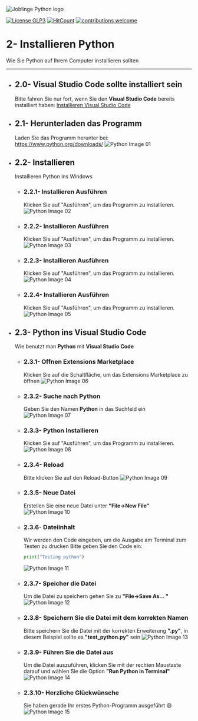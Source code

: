 ![Joblinge Python logo](pics/logo_joblinge_python.png?raw=true "Joblinge Python logo")

[![License GLP3](https://img.shields.io/badge/license-GPL3-red.svg)](LICENSE.md)
[![HitCount](http://hits.dwyl.io/fejao/joblinge_install/python.svg)](http://hits.dwyl.io/fejao/joblinge_install/python)
[![contributions welcome](https://img.shields.io/badge/contributions-welcome-brightgreen.svg?style=flat)](https://github.com/fejao/joblinge_install/issues)

2- Installieren Python
===============
Wie Sie Python auf Ihrem Computer installieren sollten
_____________________________________________

- ## 2.0- Visual Studio Code sollte installiert sein
  Bitte fahren Sie nur fort, wenn Sie den **Visual Studio Code** bereits installiert haben:
  [Installieren Visual Studio Code](../vsc/README.md)

- ## 2.1- Herunterladen das Programm
  Laden Sie das Programm herunter bei:
  https://www.python.org/downloads/
  ![Python Image 01](pics/python_01.PNG?raw=true "Python Image 01")

- ## 2.2- Installieren
  Installieren Python ins Windows

  - ### 2.2.1- Installieren Ausführen
    Klicken Sie auf "Ausführen", um das Programm zu installieren.
    ![Python Image 02](pics/python_02.PNG?raw=true "Python Image 02")

  - ### 2.2.2- Installieren Ausführen
    Klicken Sie auf "Ausführen", um das Programm zu installieren.
    ![Python Image 03](pics/python_03.PNG?raw=true "Python Image 03")

  - ### 2.2.3- Installieren Ausführen
    Klicken Sie auf "Ausführen", um das Programm zu installieren.
    ![Python Image 04](pics/python_04.PNG?raw=true "Python Image 04")

  - ### 2.2.4- Installieren Ausführen
    Klicken Sie auf "Ausführen", um das Programm zu installieren.
    ![Python Image 05](pics/python_05.PNG?raw=true "Python Image 05")


- ## 2.3- Python ins Visual Studio Code
  Wie benutzt man **Python** mit **Visual Studio Code**

  - ### 2.3.1- Offnen Extensions Marketplace
    Klicken Sie auf die Schaltfläche, um das Extensions Marketplace zu öffnen
    ![Python Image 06](pics/python_06.PNG?raw=true "Python Image 06")

  - ### 2.3.2- Suche nach Python
    Geben Sie den Namen **Python** in das Suchfeld ein
    ![Python Image 07](pics/python_07.PNG?raw=true "Python Image 07")

  - ### 2.3.3- Python Installieren
    Klicken Sie auf "Ausführen", um das Programm zu installieren.
    ![Python Image 08](pics/python_08.PNG?raw=true "Python Image 08")

  - ### 2.3.4- Reload
    Bitte klicken Sie auf den Reload-Button
    ![Python Image 09](pics/python_09.PNG?raw=true "Python Image 09")

  - ### 2.3.5- Neue Datei
    Erstellen Sie eine neue Datei unter **"File->New File"**
    ![Python Image 10](pics/python_10.PNG?raw=true "Python Image 10")

  - ### 2.3.6- Dateiinhalt
    Wir werden den Code eingeben, um die Ausgabe am Terminal zum Testen zu drucken
    Bitte geben Sie den Code ein:
    ```python
    print("Testing python")
    ```
    ![Python Image 11](pics/python_11.PNG?raw=true "Python Image 11")

  - ### 2.3.7- Speicher die Datei
    Um die Datei zu speichern gehen Sie zu **"File->Save As... "**
    ![Python Image 12](pics/python_12.PNG?raw=true "Python Image 12")

  - ### 2.3.8- Speichern Sie die Datei mit dem korrekten Namen
    Bitte speichern Sie die Datei mit der korrekten Erweiterung **".py"**, in diesem Beispiel sollte es **"test_python.py"** sein
    ![Python Image 13](pics/python_13.PNG?raw=true "Python Image 13")

  - ### 2.3.9- Führen Sie die Datei aus
    Um die Datei auszuführen, klicken Sie mit der rechten Maustaste darauf und wählen Sie die Option **"Run Python in Terminal"**
    ![Python Image 14](pics/python_14.PNG?raw=true "Python Image 14")

  - ### 2.3.10- Herzliche Glückwünsche
    Sie haben gerade Ihr erstes Python-Programm ausgeführt :smile:
    ![Python Image 15](pics/python_15.PNG?raw=true "Python Image 15")
